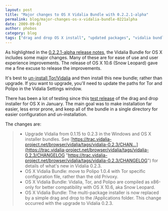```yaml
---
layout: post
title: "Major changes to OS X Vidalia Bundle with 0.2.2.1-alpha"
permalink: blog/major-changes-os-x-vidalia-bundle-0221alpha
date: 2009-09-03
author: phobos
category: blog
tags: ["drag and drop OS X install", "updated packages", "vidalia bundle"]
---
```


As highlighted in the [0.2.2.1-alpha release notes](http://blog.torproject.org/blog/tor-0221alpha-released), the Vidalia Bundle for OS X includes some major changes. Many of these are for ease of use and user experience improvements. The release of OS X 10.6 (Snow Leopard) gave me a fine excuse to release the improvements.

It's best to [un-install Tor/Vidalia](https://www.torproject.org/docs/tor-doc-osx.html.en#uninstall) and then install this new bundle; rather than upgrade. If you want to upgrade, you'll need to update the paths for Tor and Polipo in the Vidalia Settings window.

There has been a lot of testing since this [test release](http://blog.torproject.org/blog/experimental-os-x-drag-and-drop-vidalia-bundle-installer) of the drag and drop installer for OS X in January. The main goal was to make installation far easier, less error prone, and keep all of the bundle in a single directory for easier configuration and un-installation.

The changes are:

> - Upgrade Vidalia from 0.1.15 to 0.2.3 in the Windows and OS X installer bundles. See [https://trac.vidalia-project.net/browser/vidalia/tags/vidalia-0.2.3/CHAN...](https://trac.vidalia-project.net/browser/vidalia/tags/vidalia-0.2.3/CHANGELOG "https://trac.vidalia-project.net/browser/vidalia/tags/vidalia-0.2.3/CHANGELOG") for details of what's new in Vidalia 0.2.3.
> - OS X Vidalia Bundle: move to Polipo 1.0.4 with Tor specific configuration file, rather than the old Privoxy.
> - OS X Vidalia Bundle: Vidalia, Tor, and Polipo are compiled as x86-only for better compatibility with OS X 10.6, aka Snow Leopard.
> - OS X Vidalia Bundle: The multi-package installer is now replaced by a simple drag and drop to the /Applications folder. This change occurred with the upgrade to Vidalia 0.2.3.
